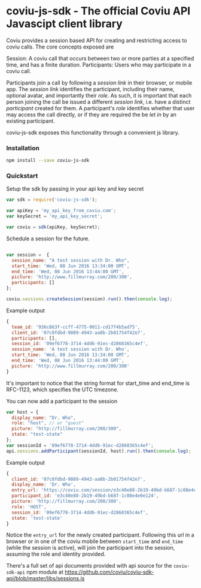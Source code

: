 coviu-js-sdk - The official Coviu API Javascipt client library
==============================================================


Coviu provides a session based API for creating and restricting access to coviu calls. The core concepts exposed are

Session: A coviu call that occurs between two or more parties at a specified time, and has a finite duration.
Participants: Users who may participate in a coviu call.

Participants join a call by following a _session link_ in their browser, or mobile app. The _session link_
identifies the participant, including their name, optional avatar, and importantly their _role_. As such,
it is important that each person joining the call be issued a different _session link_, i.e. have a distinct
_participant_ created for them. A participant's _role_ identifies whether that user may access the call directly,
or if they are required the be _let in_ by an existing participant.

coviu-js-sdk exposes this functionality through a convenient js library.


### Installation

```bash
npm install --save coviu-js-sdk
```


### Quickstart

Setup the sdk by passing in your api key and key secret

```javascript
var sdk = require('coviu-js-sdk');

var apiKey = 'my_api_key_from_coviu.com';
var keySecret = 'my_api_key_secret';

var coviu = sdk(apiKey, keySecret);
```

Schedule a session for the future.

```javascript

var session =  {
  session_name: "A test session with Dr. Who",
  start_time: 'Wed, 08 Jun 2016 13:34:00 GMT',
  end_time: 'Wed, 08 Jun 2016 13:44:00 GMT',
  picture: 'http://www.fillmurray.com/200/300',
  participants: []
};

coviu.sessions.createSession(session).run().then(console.log);
```

Example output
```javascript
{
  team_id: '936c863f-ccff-4775-9011-cd17f4b5ad75',
  client_id: '07c0fdbd-9089-4943-aa0b-2b01754f42e7',
  participants: [],
  session_id: '09ef6778-3714-4dd6-91ec-d2868365c4ef',
  session_name: 'A test session with Dr. Who',
  start_time: 'Wed, 08 Jun 2016 13:34:00 GMT',
  end_time: 'Wed, 08 Jun 2016 13:44:00 GMT',
  picture: 'http://www.fillmurray.com/200/300'
}
```

It's important to notice that the string format for start_time and end_time is RFC-1123, which specifies the UTC timezone.

You can now add a participant to the session

```javascript
var host = {
  display_name: "Dr. Who",
  role: "host", // or "guest"
  picture: "http://fillmurray.com/200/300",
  state: "test-state"
};
var sessionId = '09ef6778-3714-4dd6-91ec-d2868365c4ef';
api.sessions.addParticipant(sessionId, host).run().then(console.log);
```

Example output
```javascript
{
  client_id: '07c0fdbd-9089-4943-aa0b-2b01754f42e7',
  display_name: 'Dr. Who',
  entry_url: 'https://coviu.com/session/e3c40e88-2b19-49bd-b687-1c08e4e0e124',
  participant_id: 'e3c40e88-2b19-49bd-b687-1c08e4e0e124',
  picture: 'http://fillmurray.com/200/300',
  role: 'HOST',
  session_id: '09ef6778-3714-4dd6-91ec-d2868365c4ef',
  state: 'test-state'
}
```

Notice the `entry_url` for the newly created participant. Following this url in a browser or in one of the coviu mobile
between `start_time` and `end_time` (while the session is active), will join the participant into the session, assuming
the role and identity provided.

There's a full set of api documents provided with api source for the `coviu-sdk-api` npm module at
https://github.com/coviu/coviu-sdk-api/blob/master/libs/sessions.js
